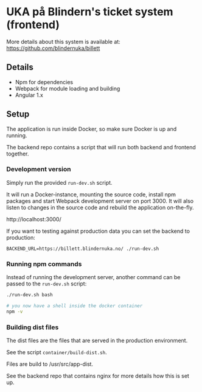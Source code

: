 # UKA på Blindern's ticket system (frontend)

More details about this system is available at:
https://github.com/blindernuka/billett

## Details

* Npm for dependencies
* Webpack for module loading and building
* Angular 1.x

## Setup

The application is run inside Docker, so make sure Docker is up and running.

The backend repo contains a script that will run both backend and frontend together.

### Development version

Simply run the provided `run-dev.sh` script.

It will run a Docker-instance, mounting the source code, install npm packages and
start Webpack development server on port 3000. It will also listen to changes in
the source code and rebuild the application on-the-fly.

http://localhost:3000/

If you want to testing against production data you can set the backend to production:

`BACKEND_URL=https://billett.blindernuka.no/ ./run-dev.sh`

### Running npm commands

Instead of running the development server, another command can be passed
to the `run-dev.sh` script:

```bash
./run-dev.sh bash

# you now have a shell inside the docker container
npm -v
```

### Building dist files

The dist files are the files that are served in the production environment.

See the script `container/build-dist.sh`.

Files are build to /usr/src/app-dist.

See the backend repo that contains nginx for more details how this is set up.
